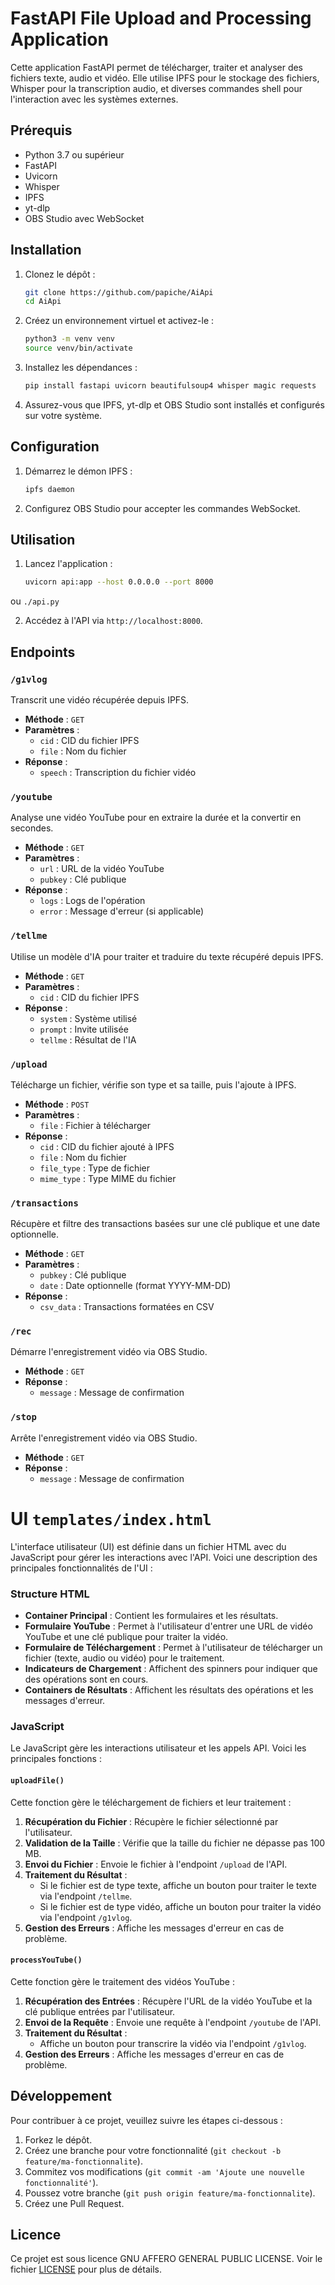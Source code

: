 # FastAPI File Upload and Processing Application

Cette application FastAPI permet de télécharger, traiter et analyser des fichiers texte,
audio et vidéo. Elle utilise IPFS pour le stockage des fichiers,
Whisper pour la transcription audio, et diverses commandes shell pour
l'interaction avec les systèmes externes.

## Prérequis

- Python 3.7 ou supérieur
- FastAPI
- Uvicorn
- Whisper
- IPFS
- yt-dlp
- OBS Studio avec WebSocket

## Installation

1. Clonez le dépôt :

    ```bash
    git clone https://github.com/papiche/AiApi
    cd AiApi
    ```

2. Créez un environnement virtuel et activez-le :

    ```bash
    python3 -m venv venv
    source venv/bin/activate
    ```

3. Installez les dépendances :

    ```bash
    pip install fastapi uvicorn beautifulsoup4 whisper magic requests
    ```

4. Assurez-vous que IPFS, yt-dlp et OBS Studio sont installés et configurés sur votre système.

## Configuration

1. Démarrez le démon IPFS :

    ```bash
    ipfs daemon
    ```

2. Configurez OBS Studio pour accepter les commandes WebSocket.

## Utilisation

1. Lancez l'application :
    ```bash
    uvicorn api:app --host 0.0.0.0 --port 8000
    ```
ou `./api.py`


2. Accédez à l'API via `http://localhost:8000`.

## Endpoints

### `/g1vlog`
Transcrit une vidéo récupérée depuis IPFS.

- **Méthode** : `GET`
- **Paramètres** :
  - `cid` : CID du fichier IPFS
  - `file` : Nom du fichier
- **Réponse** :
  - `speech` : Transcription du fichier vidéo

### `/youtube`
Analyse une vidéo YouTube pour en extraire la durée et la convertir en secondes.

- **Méthode** : `GET`
- **Paramètres** :
  - `url` : URL de la vidéo YouTube
  - `pubkey` : Clé publique
- **Réponse** :
  - `logs` : Logs de l'opération
  - `error` : Message d'erreur (si applicable)

### `/tellme`
Utilise un modèle d'IA pour traiter et traduire du texte récupéré depuis IPFS.

- **Méthode** : `GET`
- **Paramètres** :
  - `cid` : CID du fichier IPFS
- **Réponse** :
  - `system` : Système utilisé
  - `prompt` : Invite utilisée
  - `tellme` : Résultat de l'IA

### `/upload`
Télécharge un fichier, vérifie son type et sa taille, puis l'ajoute à IPFS.

- **Méthode** : `POST`
- **Paramètres** :
  - `file` : Fichier à télécharger
- **Réponse** :
  - `cid` : CID du fichier ajouté à IPFS
  - `file` : Nom du fichier
  - `file_type` : Type de fichier
  - `mime_type` : Type MIME du fichier

### `/transactions`
Récupère et filtre des transactions basées sur une clé publique et une date optionnelle.

- **Méthode** : `GET`
- **Paramètres** :
  - `pubkey` : Clé publique
  - `date` : Date optionnelle (format YYYY-MM-DD)
- **Réponse** :
  - `csv_data` : Transactions formatées en CSV

### `/rec`
Démarre l'enregistrement vidéo via OBS Studio.

- **Méthode** : `GET`
- **Réponse** :
  - `message` : Message de confirmation

### `/stop`
Arrête l'enregistrement vidéo via OBS Studio.

- **Méthode** : `GET`
- **Réponse** :
  - `message` : Message de confirmation


# UI `templates/index.html`


L'interface utilisateur (UI) est définie dans un fichier HTML avec du JavaScript pour gérer les interactions avec l'API. Voici une description des principales fonctionnalités de l'UI :

### Structure HTML

- **Container Principal** : Contient les formulaires et les résultats.
- **Formulaire YouTube** : Permet à l'utilisateur d'entrer une URL de vidéo YouTube et une clé publique pour traiter la vidéo.
- **Formulaire de Téléchargement** : Permet à l'utilisateur de télécharger un fichier (texte, audio ou vidéo) pour le traitement.
- **Indicateurs de Chargement** : Affichent des spinners pour indiquer que des opérations sont en cours.
- **Containers de Résultats** : Affichent les résultats des opérations et les messages d'erreur.

### JavaScript

Le JavaScript gère les interactions utilisateur et les appels API. Voici les principales fonctions :

#### `uploadFile()`

Cette fonction gère le téléchargement de fichiers et leur traitement :

1. **Récupération du Fichier** : Récupère le fichier sélectionné par l'utilisateur.
2. **Validation de la Taille** : Vérifie que la taille du fichier ne dépasse pas 100 MB.
3. **Envoi du Fichier** : Envoie le fichier à l'endpoint `/upload` de l'API.
4. **Traitement du Résultat** :
   - Si le fichier est de type texte, affiche un bouton pour traiter le texte via l'endpoint `/tellme`.
   - Si le fichier est de type vidéo, affiche un bouton pour traiter la vidéo via l'endpoint `/g1vlog`.
5. **Gestion des Erreurs** : Affiche les messages d'erreur en cas de problème.

#### `processYouTube()`

Cette fonction gère le traitement des vidéos YouTube :

1. **Récupération des Entrées** : Récupère l'URL de la vidéo YouTube et la clé publique entrées par l'utilisateur.
2. **Envoi de la Requête** : Envoie une requête à l'endpoint `/youtube` de l'API.
3. **Traitement du Résultat** :
   - Affiche un bouton pour transcrire la vidéo via l'endpoint `/g1vlog`.
4. **Gestion des Erreurs** : Affiche les messages d'erreur en cas de problème.


## Développement

Pour contribuer à ce projet, veuillez suivre les étapes ci-dessous :

1. Forkez le dépôt.
2. Créez une branche pour votre fonctionnalité (`git checkout -b feature/ma-fonctionnalite`).
3. Commitez vos modifications (`git commit -am 'Ajoute une nouvelle fonctionnalité'`).
4. Poussez votre branche (`git push origin feature/ma-fonctionnalite`).
5. Créez une Pull Request.

## Licence

Ce projet est sous licence GNU AFFERO GENERAL PUBLIC LICENSE. Voir le fichier [LICENSE](LICENSE) pour plus de détails.
